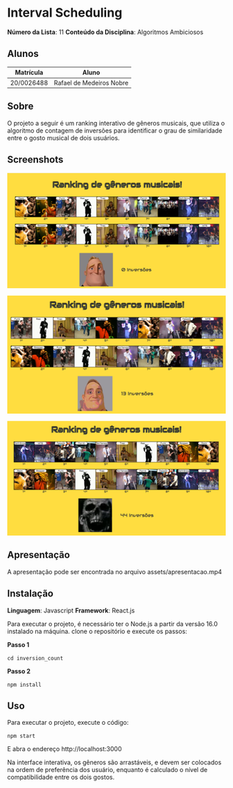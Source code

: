 # Interval Scheduling

**Número da Lista**: 11
**Conteúdo da Disciplina**: Algoritmos Ambiciosos 

## Alunos
|Matrícula | Aluno |
| -- | -- |
| 20/0026488  |  Rafael de Medeiros Nobre |

## Sobre 
O projeto a seguir é um ranking interativo de gêneros musicais, que utiliza o algoritmo de contagem de inversões para identificar o grau de similaridade entre o gosto musical de dois usuários.

## Screenshots

![](./assets/1.png)

![](./assets/2.png)

![](./assets/3.png)

## Apresentação

A apresentação pode ser encontrada no arquivo assets/apresentacao.mp4

## Instalação 
**Linguagem**: Javascript
**Framework**: React.js<br>

Para executar o projeto, é necessário ter o Node.js a partir da versão 16.0 instalado na máquina. clone o repositório e execute os passos:

**Passo 1**
```
cd inversion_count
```

**Passo 2**
```
npm install
```

## Uso 

Para executar o projeto, execute o código:

```
npm start
```

E abra o endereço http://localhost:3000

Na interface interativa, os gêneros são arrastáveis, e devem ser colocados na ordem de preferência dos usuário, enquanto é calculado o nível de compatibilidade entre os dois gostos.